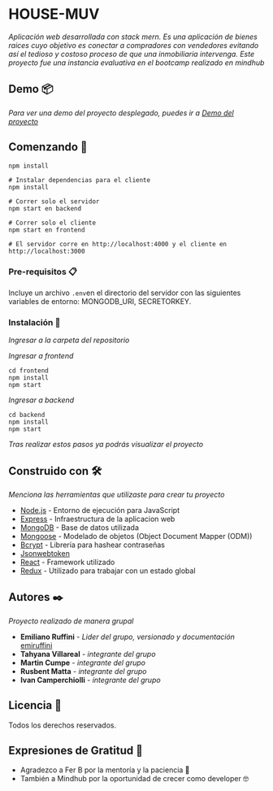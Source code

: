 # HOUSE-MUV

_Aplicación web desarrollada con stack mern. Es una aplicación de bienes raices cuyo objetivo es conectar a compradores con vendedores evitando así el tedioso y costoso proceso de que una inmobiliaria intervenga._
_Este proyecto fue una instancia evaluativa en el bootcamp realizado en mindhub_

## Demo 📦

_Para ver una demo del proyecto desplegado, puedes ir a [Demo del proyecto](https://housemuv-white.herokuapp.com/)_

## Comenzando 🚀

```# Instalar dependencias para el servidor
npm install

# Instalar dependencias para el cliente
npm install

# Correr solo el servidor
npm start en backend

# Correr solo el cliente
npm start en frontend

# El servidor corre en http://localhost:4000 y el cliente en http://localhost:3000
```

### Pre-requisitos 📋

Incluye un archivo `.env`en el directorio del servidor con las siguientes variables de entorno: MONGODB_URI, SECRETORKEY.


### Instalación 🔧

_Ingresar a la carpeta del repositorio_ 

_Ingresar a frontend_

```
cd frontend
npm install
npm start
```

_Ingresar a backend_

```
cd backend
npm install
npm start
```

_Tras realizar estos pasos ya podrás visualizar el proyecto_


## Construido con 🛠️

_Menciona las herramientas que utilizaste para crear tu proyecto_
* [Node.js](https://nodejs.org) - Entorno de ejecución para JavaScript
* [Express](https://expressjs.com) - Infraestructura de la aplicacion web
* [MongoDB](https://www.mongodb.com) - Base de datos utilizada
* [Mongoose](https://mongoosejs.com/) - Modelado de objetos (Object Document Mapper (ODM))
* [Bcrypt](https://www.npmjs.com/package/bcrypt) - Librería para hashear contraseñas
* [Jsonwebtoken](https://jwt.io/)
* [React](https://es.reactjs.org/) - Framework utilizado
* [Redux](https://es.redux.js.org/) - Utilizado para trabajar con un estado global


## Autores ✒️

_Proyecto realizado de manera grupal_

* **Emiliano Ruffini** - *Lider del grupo, versionado y documentación* [emiruffini](https://github.com/emiruffini)
* **Tahyana Villareal** - *integrante del grupo*
* **Martin Cumpe** - *integrante del grupo*
* **Rusbent Matta** - *integrante del grupo*
* **Ivan Camperchiolli** - *integrante del grupo*

## Licencia 📄

Todos los derechos reservados. 

## Expresiones de Gratitud 🎁

* Agradezco a Fer B por la mentoría y la paciencia 🍺
* También a Mindhub por la oportunidad de crecer como developer 🤓


